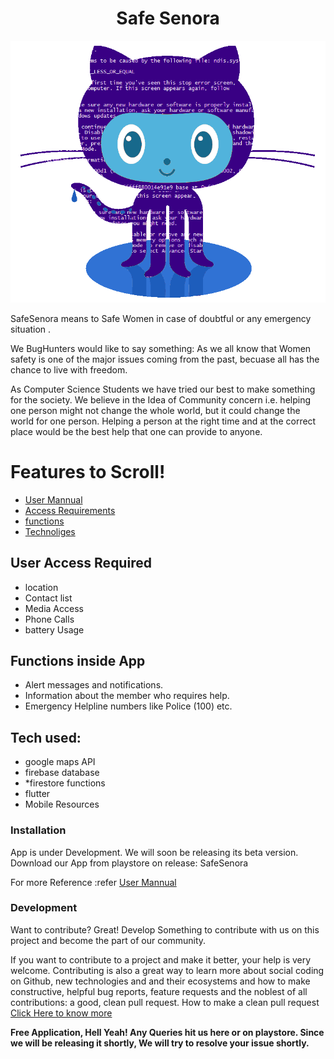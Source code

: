
<h1 align="center">Safe Senora</h1>
<p align="center">
<img src="Assets/images/image.png"/>
  </p>
 



SafeSenora means to Safe Women in case of doubtful or any emergency situation .

We BugHunters would like to say something: As we all know that Women safety is one of the major issues coming from the past, becuase all has the chance to live with freedom.

As Computer Science Students we have tried our best to make something for the society.
We believe in the Idea of Community concern i.e. helping one person might not change the whole world, but it could change the world for one person. Helping a person at the right time and at the correct place would be the best help that one can provide to anyone.



# Features to Scroll!
 
* [User Mannual](https://github.com/Pratiknarola/safesenora/blob/master/usermanual.md)
* [Access Requirements](https://github.com/Pratiknarola/safesenora/blob/master/README.md#L28)
* [functions](https://github.com/Pratiknarola/safesenora/blob/master/README.md#L39)
* [Technoliges](https://github.com/Pratiknarola/safesenora/blob/master/README.md#L46)



## User Access Required
* location
* Contact list
* Media Access
* Phone Calls
* battery Usage




## Functions inside App

* Alert messages and notifications.
* Information about the member who requires help.
* Emergency Helpline numbers like Police (100) etc.


## Tech used:
* google maps API
* firebase database
* *firestore functions
* flutter
* Mobile Resources

### Installation

App is under Development. We will soon be releasing its beta version.
Download our App from playstore on release: SafeSenora

For more Reference :refer [User Mannual](https://github.com/Pratiknarola/safesenora/blob/master/usermanual.md)






### Development

Want to contribute? Great!
Develop Something to contribute with us on this project and become the part of our community.

If you want to contribute to a project and make it better, your help is very welcome. Contributing is also a great way to learn more about social coding on Github, new technologies and and their ecosystems and how to make constructive, helpful bug reports, feature requests and the noblest of all contributions: a good, clean pull request.
How to make a clean pull request
<a href="https://github.com/firstcontributions/first-contributions">Click Here to know more</a>



**Free Application, Hell Yeah!
Any Queries hit us here or on playstore. Since we will be releasing it shortly, We will try to resolve your issue shortly.**
